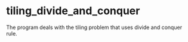 # tiling_divide_and_conquer
The program deals with the tiling problem that uses divide and conquer rule.

